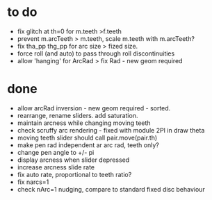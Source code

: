 # to do

* fix glitch at th=0 for m.teeth >f.teeth
* prevent m.arcTeeth > m.teeth, scale m.teeth with m.arcTeeth?
* fix tha_pp thg_pp for arc size > fized size.
* force roll (and auto) to pass through roll discontinuities
* allow 'hanging' for ArcRad > fix Rad - new geom required


# done
* allow arcRad inversion - new geom required - sorted.
* rearrange, rename sliders. add saturation.
* maintain arcness while changing moving teeth
* check scruffy arc rendering - fixed with module 2PI in draw theta
* moving teeth slider should call pair.move(pair.th)
* make pen rad independent ar arc rad, teeth only?
* change pen angle to +/- pi
* display arcness when slider depressed 
* increase arcness slide rate
* fix auto rate, proportional to teeth ratio?
* fix narcs=1
* check nArc=1 nudging, compare to standard fixed disc behaviour